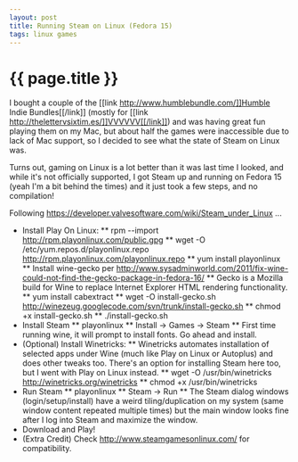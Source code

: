 ```yaml
---
layout: post
title: Running Steam on Linux (Fedora 15)
tags: linux games
---
```


# {{ page.title }}

I bought a couple of the [[link http://www.humblebundle.com/]]Humble Indie Bundles[[/link]] (mostly for [[link http://thelettervsixtim.es/]]VVVVVV[[/link]]) and was having great fun playing them on my Mac, but about half the games were inaccessible due to lack of Mac support, so I decided to see what the state of Steam on Linux was.

Turns out, gaming on Linux is a lot better than it was last time I looked, and while it's not officially supported, I got Steam up and running on Fedora 15 (yeah I'm a bit behind the times) and it just took a few steps, and no compilation!

Following https://developer.valvesoftware.com/wiki/Steam_under_Linux ...
* Install Play On Linux:
** rpm --import http://rpm.playonlinux.com/public.gpg
** wget -O /etc/yum.repos.d/playonlinux.repo http://rpm.playonlinux.com/playonlinux.repo
** yum install playonlinux
** Install wine-gecko per http://www.sysadminworld.com/2011/fix-wine-could-not-find-the-gecko-package-in-fedora-16/
** Gecko is a Mozilla build for Wine to replace Internet Explorer HTML rendering functionality.
** yum install cabextract
** wget -O install-gecko.sh http://winezeug.googlecode.com/svn/trunk/install-gecko.sh
** chmod +x install-gecko.sh
** ./install-gecko.sh
* Install Steam
** playonlinux
** Install -> Games -> Steam
** First time running wine, it will prompt to install fonts. Go ahead and install.
* (Optional) Install Winetricks:
** Winetricks automates installation of selected apps under Wine (much like Play on Linux or Autoplus) and does other tweaks too. There's an option for installing Steam here too, but I went with Play on Linux instead.
** wget -O /usr/bin/winetricks http://winetricks.org/winetricks
** chmod +x /usr/bin/winetricks
* Run Steam
** playonlinux
** Steam -> Run
** The Steam dialog windows (login/setup/install) have a weird tiling/duplication on my system (same window content repeated multiple times) but the main window looks fine after I log into Steam and maximize the window.
* Download and Play!
* (Extra Credit) Check http://www.steamgamesonlinux.com/ for compatibility.

